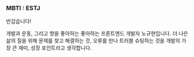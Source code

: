 
### MBTI : ESTJ 

반갑습니다!

개발과 운동, 그리고 향을 좋아하는 좋아하는 프론트엔드 개발자 노규현입니다. 더 나은 삶의 질을 위해 문제를 찾고 해결하는 것, 오류를 만나 트러블 슈팅하는 것을 개발의 가장 큰 재미, 성장 포인트라고 생각합니다.
<!-- 
**rxxdo/rxxdo** is a ✨ _special_ ✨ repository because its `README.md` (this file) appears on your GitHub profile.

Here are some ideas to get you started:

- 🔭 I’m currently working on ...
- 🌱 I’m currently learning ...
- 👯 I’m looking to collaborate on ...
- 🤔 I’m looking for help with ...
- 💬 Ask me about ...
- 📫 How to reach me: ...
- 😄 Pronouns: ...
- ⚡ Fun fact: ...
 -->

